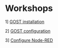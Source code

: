 # Workshops

1] <a href = "1_installation.md">GOST installation</a> 

2] <a href = "2_configuration.md">GOST configuration</a> 

3] <a href = "3_configure_nodered.md">Configure Node-RED</a>

